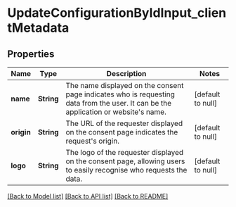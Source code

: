 # UpdateConfigurationByIdInput_clientMetadata

## Properties

| Name       | Type       | Description                                                                                                                             | Notes             |
| ---------- | ---------- | --------------------------------------------------------------------------------------------------------------------------------------- | ----------------- |
| **name**   | **String** | The name displayed on the consent page indicates who is requesting data from the user. It can be the application or website&#39;s name. | [default to null] |
| **origin** | **String** | The URL of the requester displayed on the consent page indicates the request&#39;s origin.                                              | [default to null] |
| **logo**   | **String** | The logo of the requester displayed on the consent page, allowing users to easily recognise who requests the data.                      | [default to null] |

[[Back to Model list]](../README.md#documentation-for-models) [[Back to API list]](../README.md#documentation-for-api-endpoints) [[Back to README]](../README.md)

